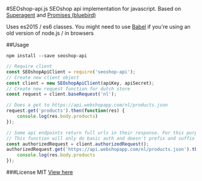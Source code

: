 #SEOshop-api.js
SEOshop api implementation for javascript. Based on [Superagent](https://github.com/visionmedia/superagent) and [Promises (bluebird)](https://github.com/petkaantonov/bluebird)

Uses es2015 / es6 classes. You might need to use [Babel](https://babeljs.io/) if you're using an old version of node.js / in browsers

##Usage

`npm install --save seoshop-api`

```Javascript
// Require client
const SEOshopApiClient = require('seoshop-api');
// Create new client object
const client = new SEOshopApiClient(apiKey, apiSecret);
// Create new request function for dutch store 
const request = client.baseRequest('nl');

// Does a get to https://api.webshopapp.com/nl/products.json
request.get('products').then(function(res) {
    console.log(res.body.products)
});

// Some api endpoints return full urls in their response. For this purpose there is a authorizedRequest function
// This function will only do basic auth and doesn't prefix and suffix the request url
const authorizedRequest = client.authorizedRequest();
authorizedRequest.get('https://api.webshopapp.com/nl/products.json').then(function(res) {
    console.log(res.body.products
});
```

###License
MIT
[View here](LICENSE.md)